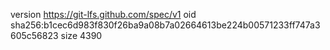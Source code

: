 version https://git-lfs.github.com/spec/v1
oid sha256:b1cec6d983f830f26ba9a08b7a02664613be224b00571233ff747a3605c56823
size 4390
